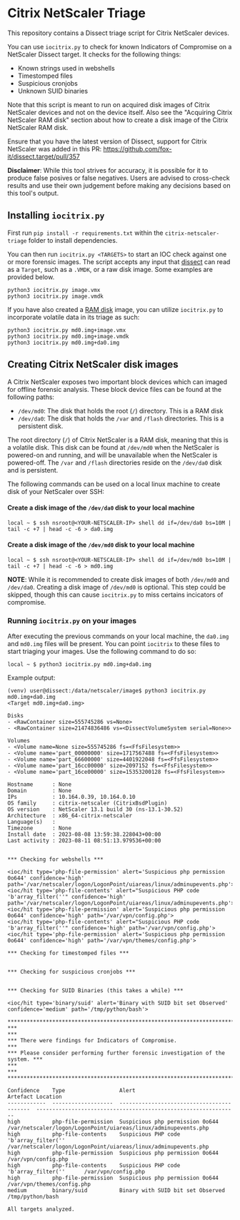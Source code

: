 # Citrix NetScaler Triage

This repository contains a Dissect triage script for Citrix NetScaler devices.

You can use `iocitrix.py` to check for known Indicators of Compromise on a NetScaler Dissect target. It checks for the following things:

* Known strings used in webshells
* Timestomped files
* Suspicious cronjobs
* Unknown SUID binaries

Note that this script is meant to run on acquired disk images of Citrix NetScaler devices and not on the device itself.
Also see the "Acquiring Citrix NetScaler RAM disk" section about how to create a disk image of the Citrix NetScaler RAM disk.

Ensure that you have the latest version of Dissect, support for Citrix NetScaler was added in this PR: https://github.com/fox-it/dissect.target/pull/357

**Disclaimer**: While this tool strives for accuracy, it is possible for it to produce false posives or false negatives. Users are advised to cross-check results and use their own judgement before making any decisions based on this tool's output.

## Installing `iocitrix.py`
First run `pip install -r requirements.txt` within the `citrix-netscaler-triage` folder to install dependencies. 

You can then run `iocitrix.py <TARGETS>` to start an IOC check against one or more forensic images. The script accepts any input that [dissect](https://github.com/fox-it/dissect.target) can read as a `Target`, such as a `.VMDK`, or a raw disk image. Some examples are provided below.

```shell
python3 iocitrix.py image.vmx
python3 iocitrix.py image.vmdk
```

If you have also created a [RAM disk](#create-a-disk-image-of-the-devmd0-disk-to-your-local-machine) image, you can utilize `iocitrix.py` to incorporate volatile data in its triage as such:

```shell
python3 iocitrix.py md0.img+image.vmx
python3 iocitrix.py md0.img+image.vmdk
python3 iocitrix.py md0.img+da0.img
```

## Creating Citrix NetScaler disk images

A Citrix NetScaler exposes two important block devices which can imaged for offline forensic analysis. These block device files can be found at the following paths:
* `/dev/md0`: The disk that holds the root (`/`) directory. This is a RAM disk
* `/dev/da0`: The disk that holds the `/var` and `/flash` directories. This is a persistent disk.

The root directory (`/`) of Citrix NetScaler is a RAM disk, meaning that this is a volatile disk. This disk can be found at `/dev/md0` when the NetScaler is powered-on and running, and will be unavailable when the NetScaler is powered-off. The `/var` and `/flash` directories reside on the `/dev/da0` disk and is persistent.

The following commands can be used on a local linux machine to create disk of your NetScaler over SSH:

#### Create a disk image of the `/dev/da0` disk to your local machine
```shell 
local ~ $ ssh nsroot@<YOUR-NETSCALER-IP> shell dd if=/dev/da0 bs=10M | tail -c +7 | head -c -6 > da0.img
```
#### Create a disk image of the `/dev/md0` disk to your local machine
```shell
local ~ $ ssh nsroot@<YOUR-NETSCALER-IP> shell dd if=/dev/md0 bs=10M | tail -c +7 | head -c -6 > md0.img
```

**NOTE**: While it is recommended to create disk images of both `/dev/md0` and `/dev/da0`. Creating a disk image of `/dev/md0` is optional. This step could be skipped, though this can cause `iocitrix.py` to miss certains incicators of compromise.

### Running `iocitrix.py` on your images

After executing the previous commands on your local machine, the `da0.img` and `md0.img` files will be present. You can point `iocitrix` to these files to start triaging your images. Use the following command to do so:

```shell
local ~ $ python3 iocitrix.py md0.img+da0.img
```

Example output:
```
(venv) user@dissect:/data/netscaler/image$ python3 iocitrix.py md0.img+da0.img
<Target md0.img+da0.img>

Disks
- <RawContainer size=555745286 vs=None>
- <RawContainer size=21474836486 vs=<DissectVolumeSystem serial=None>>

Volumes
- <Volume name=None size=555745286 fs=<FfsFilesystem>>
- <Volume name='part_00000000' size=1717567488 fs=<FfsFilesystem>>
- <Volume name='part_66600000' size=4401922048 fs=<FfsFilesystem>>
- <Volume name='part_16cc00000' size=2097152 fs=<FfsFilesystem>>
- <Volume name='part_16ce00000' size=15353200128 fs=<FfsFilesystem>>

Hostname      : None
Domain        : None
IPs           : 10.164.0.39, 10.164.0.10
OS family     : citrix-netscaler (CitrixBsdPlugin)
OS version    : NetScaler 13.1 build 30 (ns-13.1-30.52)
Architecture  : x86_64-citrix-netscaler
Language(s)   :
Timezone      : None
Install date  : 2023-08-08 13:59:38.228043+00:00
Last activity : 2023-08-11 08:51:13.979536+00:00


*** Checking for webshells ***

<ioc/hit type='php-file-permission' alert='Suspicious php permission 0o644' confidence='high' path='/var/netscaler/logon/LogonPoint/uiareas/linux/adminupevents.php'>
<ioc/hit type='php-file-contents' alert="Suspicious PHP code 'b'array_filter(''" confidence='high' path='/var/netscaler/logon/LogonPoint/uiareas/linux/adminupevents.php'>
<ioc/hit type='php-file-permission' alert='Suspicious php permission 0o644' confidence='high' path='/var/vpn/config.php'>
<ioc/hit type='php-file-contents' alert="Suspicious PHP code 'b'array_filter(''" confidence='high' path='/var/vpn/config.php'>
<ioc/hit type='php-file-permission' alert='Suspicious php permission 0o644' confidence='high' path='/var/vpn/themes/config.php'>

*** Checking for timestomped files ***


*** Checking for suspicious cronjobs ***


*** Checking for SUID Binaries (this takes a while) ***

<ioc/hit type='binary/suid' alert='Binary with SUID bit set Observed' confidence='medium' path='/tmp/python/bash'>

********************************************************************************
***                                                                          ***
*** There were findings for Indicators of Compromise.                        ***
*** Please consider performing further forensic investigation of the system. ***
***                                                                          ***
********************************************************************************

Confidence    Type                 Alert                                       Artefact Location
------------  -------------------  ------------------------------------------  ---------------------------------------------------------------
high          php-file-permission  Suspicious php permission 0o644             /var/netscaler/logon/LogonPoint/uiareas/linux/adminupevents.php
high          php-file-contents    Suspicious PHP code 'b'array_filter(''      /var/netscaler/logon/LogonPoint/uiareas/linux/adminupevents.php
high          php-file-permission  Suspicious php permission 0o644             /var/vpn/config.php
high          php-file-contents    Suspicious PHP code 'b'array_filter(''      /var/vpn/config.php
high          php-file-permission  Suspicious php permission 0o644             /var/vpn/themes/config.php
medium        binary/suid          Binary with SUID bit set Observed           /tmp/python/bash

All targets analyzed.
```